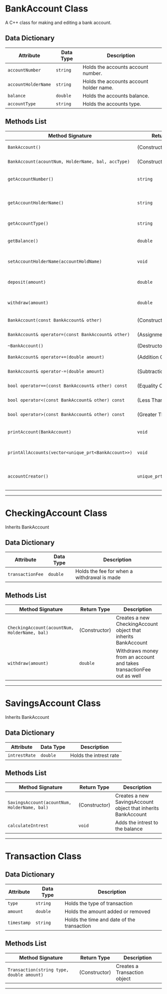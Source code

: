 # BankAccount Class

A C++ class for making and editing a bank account.

## Data Dictionary
| Attribute           | Data Type | Description                             |
|---------------------|-----------|-----------------------------------------|
| `accountNumber`     | `string`  | Holds the accounts account number.      |
| `accountHolderName` | `string`  | Holds the accounts account holder name. |
| `balance`           | `double`  | Holds the accounts balance.             |
| `accountType`       | `string`  | Holds the accounts type.                |


## Methods List

| Method Signature                                    | Return Type               | Description                                |
|-----------------------------------------------------|---------------------------|--------------------------------------------|
| `BankAccount()`                                     | (Constructor)             | Default constructor.                       |
| `BankAccount(acountNum, HolderName, bal, accType)`  | (Constructor)             | Parameterized constructor.                 |
| `getAccountNumber()`                                | `string`                  | Gets the accounts number.                  |
| `getAccountHolderName()`                            | `string`                  | Gets the accounts account holder name.     |
| `getAccountType()`                                  | `string`                  | Gets the account type.                     |
| `getBalance()`                                      | `double`                  | Gets the account balance.                  |
| `setAccountHolderName(accountHoldName)`             | `void`                    | Sets the account holder name.              |
| `deposit(amount)`                                   | `double`                  | Deposits money into an account.            |
| `withdraw(amount)`                                  | `double`                  | Withdraws money from a account.            |
| `BankAccount(const BankAccount& other)`             | (Constructor)             | Copy constructor.                          |
| `BankAccount& operator=(const BankAccount& other)`  | (Assignment Operator)     | Assignment operator.                       |
| `~BankAccount()`                                    | (Destructor)              | Destructor.                                |
| `BankAccount& operator+=(double amount)`            | (Addition Operator)       | Addition operator.                         |
| `BankAccount& operator-=(double amount)`            | (Subtraction Operator)    | Subtraction operator.                      |
| `bool operator==(const BankAccount& other) const`   | (Equality Operator)       | Equality operator.                         |
| `bool operator<(const BankAccount& other) const`    | (Less Than Operator)      | Less than operator.                        |
| `bool operator>(const BankAccount& other) const`    | (Greater Than Operator)   | Greater than operator.                     |
| `printAccount(BankAccount)`                         | `void`                    | Prints out data about a bank account       |
| `printAllAccounts(vector<unique_prt<BankAccount>>)` | `void`                    | Prints out data about every account        |
| `accountCreator()`                                  | `unique_prt<BankAccount>` | Creates a new Checking or Savings account. |

---
# CheckingAccount Class
Inherits BankAccount
## Data Dictionary
| Attribute        | Data Type | Description                                 |
|------------------|-----------|---------------------------------------------|
| `transactionFee` | `double`  | Holds the fee for when a withdrawal is made |

## Methods List

| Method Signature                              | Return Type   | Description                                                          |
|-----------------------------------------------|---------------|----------------------------------------------------------------------|
| `CheckingAccount(acountNum, HolderName, bal)` | (Constructor) | Creates a new CheckingAccount object that inherits BankAccount       |
| `withdraw(amount)`                            | `double`      | Withdraws money from an account and takes transactionFee out as well |

---
# SavingsAccount Class
Inherits BankAccount

## Data Dictionary
| Attribute     | Data Type | Description            |
|---------------|-----------|------------------------|
| `intrestRate` | `double`  | Holds the intrest rate |

## Methods List

| Method Signature                             | Return Type   | Description                                                   |
|----------------------------------------------|---------------|---------------------------------------------------------------|
| `SavingsAccount(acountNum, HolderName, bal)` | (Constructor) | Creates a new SavingsAccount object that inherits BankAccount |
| `calculateIntrest`                           | `void`        | Adds the intrest to the balance                               |

---

# Transaction Class

## Data Dictionary
| Attribute   | Data Type | Description                                |
|-------------|-----------|--------------------------------------------|
| `type`      | `string`  | Holds the type of transaction              |
| `amount`    | `double`  | Holds the amount added or removed          |
| `timestamp` | `string`  | Holds the time and date of the transaction |

## Methods List

| Method Signature                          | Return Type   | Description                  |
|-------------------------------------------|---------------|------------------------------|
| `Transaction(string type, double amount)` | (Constructor) | Creates a Transaction object |

---